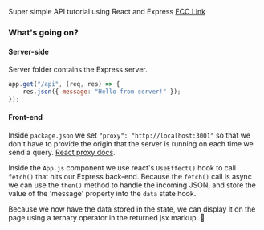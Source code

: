 Super simple API tutorial using React and Express [FCC Link](https://www.freecodecamp.org/news/how-to-create-a-react-app-with-a-node-backend-the-complete-guide/)

### What's going on?
#### Server-side
Server folder contains the Express server.

```js
app.get("/api", (req, res) => {
    res.json({ message: "Hello from server!" });
});
```
#### Front-end
Inside `package.json` we set `"proxy": "http://localhost:3001"` so that we don't have to provide the origin that the server is running on each time we send a query. [React proxy docs](https://create-react-app.dev/docs/proxying-api-requests-in-development/).

Inside the `App.js` component we use react's `UseEffect()` hook to call `fetch()` that hits our Express back-end. Because the `fetch()` call is async we can use the `then()` method to handle the incoming JSON, and store the value of the 'message' property into the `data` state hook.

Because we now have the data stored in the state, we can display it on the page using a ternary operator in the returned jsx markup. 🥳
